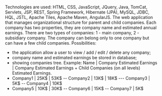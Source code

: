 Technologies are used: HTML, CSS, JavaScript, JQuery, Java, TomCat, Servlets, JSP, REST, Spring Framework, Hibernate (JPA), MySQL, JDBC, HQL, JSTL, Apache Tiles, Apache Maven, AngularJS.
The web application that manages organizational structure for parent and child companies. Each company has two properties, they are company name and estimated annual earnings. There are two types of companies: 1 - main company, 2 - subsidiary company. The company can belong only to one company but can have a few child companies. 
Possibilities:
- the application allow a user to view / add / edit / delete any company;
- company name and estimated earnings be stored in database;
- showing companies tree.
Example:
Name | Company Estimated Earnings | Company Estimated Earnings + Child Companies (on all levels) Estimated Earnings.
- Company1 | 25K$ | 53K$
-- Company2 | 13K$ | 18K$
--- Company3 | 5K$
-- Company4 | 10K$
- Company5 | 10K$ | 30K$
-- Company6 | 15K$
-- Company7 | 5K$
